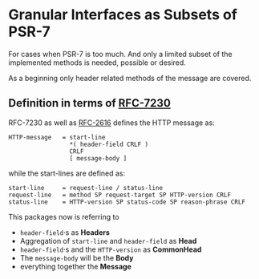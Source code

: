 Granular Interfaces as Subsets of  PSR-7
========================================

For cases when PSR-7 is too much. And only 
a limited subset of the implemented methods
is needed, possible or desired.

As a beginning only header related methods of the message are covered.

## Definition in terms of [RFC-7230](https://tools.ietf.org/html/rfc7230#section-3)

RFC-7230 as well as [RFC-2616](https://tools.ietf.org/html/rfc2616#section-4.1) defines the HTTP message as:
```
HTTP-message   = start-line
                 *( header-field CRLF )
                 CRLF
                 [ message-body ]
```

while the start-lines are defined as:

```
start-line     = request-line / status-line
request-line   = method SP request-target SP HTTP-version CRLF
status-line    = HTTP-version SP status-code SP reason-phrase CRLF
```

This packages now is referring to
* `header-field`·s as **Headers**
* Aggregation of `start-line` and `header-field` as **Head**
* `header-field`·s and the `HTTP-version` as **CommonHead**
* The `message-body` will be the **Body** 
* everything together the **Message**
